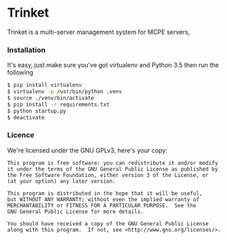# Trinket
Trinket is a multi-server management system for MCPE servers,

### Installation
It's easy, just make sure you've got virtualenv and Python 3.5 then run the following
```sh
$ pip install virtualenv
$ virtualenv -p /usr/bin/python .venv
$ source ./venv/bin/activate
$ pip install -r requirements.txt
$ python startup.py
$ deactivate
```

### Licence
We're licensed under the GNU GPLv3, here's your copy:

	This program is free software: you can redistribute it and/or modify
	it under the terms of the GNU General Public License as published by
	the Free Software Foundation, either version 3 of the License, or
	(at your option) any later version.

	This program is distributed in the hope that it will be useful,
	but WITHOUT ANY WARRANTY; without even the implied warranty of
	MERCHANTABILITY or FITNESS FOR A PARTICULAR PURPOSE.  See the
	GNU General Public License for more details.

	You should have received a copy of the GNU General Public License
	along with this program.  If not, see <http://www.gnu.org/licenses/>.
